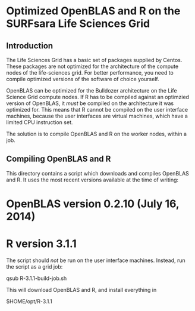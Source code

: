 Optimized OpenBLAS and R on the SURFsara Life Sciences Grid
===========================================================


Introduction
------------

The Life Sciences Grid has a basic set of packages supplied by Centos.
These packages are not optimized for the architecture of the compute
nodes of the life-sciences grid. For better performance, you need to
compile optimized versions of the software of choice yourself.

OpenBLAS can be optimized for the Bulldozer architecture on the Life
Science Grid compute nodes. If R has to be compiled against an optimzied
version of OpenBLAS, it *must* be compiled on the architecture it was
optimized for. This means that R cannot be compiled on the user interface
machines, because the user interfaces are virtual machines, which have a
limited CPU instruction set.

The solution is to compile OpenBLAS and R on the worker nodes, within a
job.


Compiling OpenBLAS and R
------------------------

This directory contains a script which downloads and compiles OpenBLAS
and R. It uses the most recent versions available at the time of writing:

# OpenBLAS version 0.2.10 (July 16, 2014)
# R version 3.1.1

The script should *not* be run on the user interface machines. Instead,
run the script as a grid job:

  qsub R-3.1.1-build-job.sh

This will download OpenBLAS and R, and install everything in 

  $HOME/opt/R-3.1.1


 
